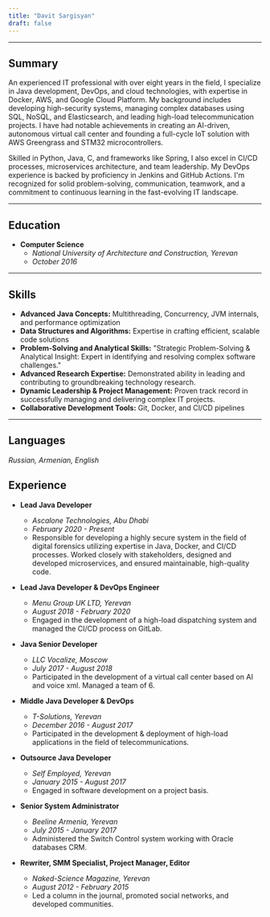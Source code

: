 ```yaml
---
title: "Davit Sargisyan"
draft: false
---
```


---

## **Summary**
An experienced IT professional with over eight years in the field, I specialize in Java development, DevOps, and cloud technologies, with expertise in Docker, AWS, and Google Cloud Platform. My background includes developing high-security systems, managing complex databases using SQL, NoSQL, and Elasticsearch, and leading high-load telecommunication projects. I have had notable achievements in creating an AI-driven, autonomous virtual call center and founding a full-cycle IoT solution with AWS Greengrass and STM32 microcontrollers.

Skilled in Python, Java, C, and frameworks like Spring, I also excel in CI/CD processes, microservices architecture, and team leadership. My DevOps experience is backed by proficiency in Jenkins and GitHub Actions. I'm recognized for solid problem-solving, communication, teamwork, and a commitment to continuous learning in the fast-evolving IT landscape.

---

## **Education**
- **Computer Science**
  - *National University of Architecture and Construction, Yerevan*
  - *October 2016*

---

## **Skills**
- **Advanced Java Concepts:** Multithreading, Concurrency, JVM internals, and performance optimization
- **Data Structures and Algorithms:** Expertise in crafting efficient, scalable code solutions
- **Problem-Solving and Analytical Skills:** "Strategic Problem-Solving & Analytical Insight: Expert in identifying and resolving complex software challenges."
- **Advanced Research Expertise:** Demonstrated ability in leading and contributing to groundbreaking technology research.
- **Dynamic Leadership & Project Management:** Proven track record in successfully managing and delivering complex IT projects.
- **Collaborative Development Tools:** Git, Docker, and CI/CD pipelines

---

## **Languages**
*Russian, Armenian, English*


## **Experience**
- **Lead Java Developer**
  - *Ascalone Technologies, Abu Dhabi*
  - *February 2020 - Present*
  - Responsible for developing a highly secure system in the field of digital forensics utilizing expertise in Java, Docker, and CI/CD processes. Worked closely with stakeholders, designed and developed microservices, and ensured maintainable, high-quality code.

- **Lead Java Developer & DevOps Engineer**
  - *Menu Group UK LTD, Yerevan*
  - *August 2018 - February 2020*
  - Engaged in the development of a high-load dispatching system and managed the CI/CD process on GitLab.

- **Java Senior Developer**
  - *LLC Vocalize, Moscow*
  - *July 2017 - August 2018*
  - Participated in the development of a virtual call center based on AI and voice xml. Managed a team of 6.

- **Middle Java Developer & DevOps**
  - *T-Solutions, Yerevan*
  - *December 2016 - August 2017*
  - Participated in the development & deployment of high-load applications in the field of telecommunications.

- **Outsource Java Developer**
  - *Self Employed, Yerevan*
  - *January 2015 - August 2017*
  - Engaged in software development on a project basis.

- **Senior System Administrator**
  - *Beeline Armenia, Yerevan*
  - *July 2015 - January 2017*
  - Administered the Switch Control system working with Oracle databases CRM.

- **Rewriter, SMM Specialist, Project Manager, Editor**
  - *Naked-Science Magazine, Yerevan*
  - *August 2012 - February 2015*
  - Led a column in the journal, promoted social networks, and developed communities.

